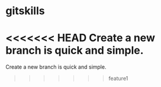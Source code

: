 # gitskills
<<<<<<< HEAD
Create a new branch is quick and simple.
=======
Create a new branch is quick and simple.
>>>>>>> feature1
